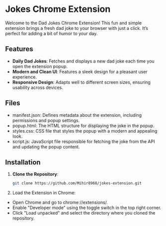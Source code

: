 # Jokes Chrome Extension

Welcome to the Dad Jokes Chrome Extension! This fun and simple extension brings a fresh dad joke to your browser with just a click. It’s perfect for adding a bit of humor to your day.

## Features

- **Daily Dad Jokes**: Fetches and displays a new dad joke each time you open the extension popup.
- **Modern and Clean UI**: Features a sleek design for a pleasant user experience.
- **Responsive Design**: Adapts well to different screen sizes, ensuring usability across devices.

## Files
- manifest.json: Defines metadata about the extension, including permissions and popup settings.
- popup.html: The HTML structure for displaying the joke in the popup.
- styles.css: CSS file that styles the popup with a modern and appealing look.
- script.js: JavaScript file responsible for fetching the joke from the API and updating the popup content.

## Installation

1. **Clone the Repository**:
   ```bash
   git clone https://github.com/Mihir8968/jokes-extension.git

2. Load the Extension in Chrome:
- Open Chrome and go to chrome://extensions/.
- Enable "Developer mode" using the toggle switch in the top right corner.
- Click "Load unpacked" and select the directory where you cloned the repository.
